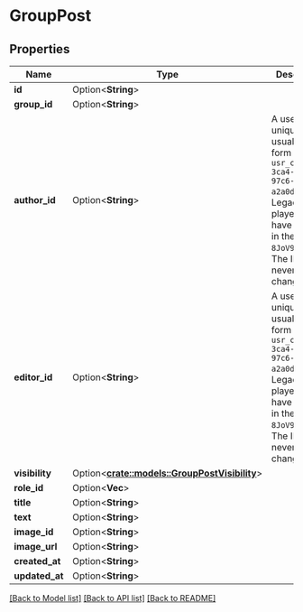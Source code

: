 # GroupPost

## Properties

Name | Type | Description | Notes
------------ | ------------- | ------------- | -------------
**id** | Option<**String**> |  | [optional]
**group_id** | Option<**String**> |  | [optional]
**author_id** | Option<**String**> | A users unique ID, usually in the form of `usr_c1644b5b-3ca4-45b4-97c6-a2a0de70d469`. Legacy players can have old IDs in the form of `8JoV9XEdpo`. The ID can never be changed. | [optional]
**editor_id** | Option<**String**> | A users unique ID, usually in the form of `usr_c1644b5b-3ca4-45b4-97c6-a2a0de70d469`. Legacy players can have old IDs in the form of `8JoV9XEdpo`. The ID can never be changed. | [optional]
**visibility** | Option<[**crate::models::GroupPostVisibility**](GroupPostVisibility.md)> |  | [optional]
**role_id** | Option<**Vec<String>**> |   | [optional]
**title** | Option<**String**> |  | [optional]
**text** | Option<**String**> |  | [optional]
**image_id** | Option<**String**> |  | [optional]
**image_url** | Option<**String**> |  | [optional]
**created_at** | Option<**String**> |  | [optional]
**updated_at** | Option<**String**> |  | [optional]

[[Back to Model list]](../README.md#documentation-for-models) [[Back to API list]](../README.md#documentation-for-api-endpoints) [[Back to README]](../README.md)


